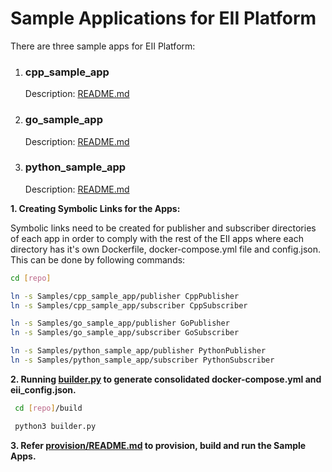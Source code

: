 # Sample Applications for EII Platform #

There are three sample apps for EII Platform:
1. ### cpp_sample_app ###
    Description: [README.md](cpp_sample_app/README.md)
2. ### go_sample_app ###
    Description: [README.md](go_sample_app/README.md)
3. ### python_sample_app ###
    Description: [README.md](python_sample_app/README.MD)

**1. Creating Symbolic Links for the Apps:**

Symbolic links need to be created for publisher and subscriber directories of each app in order to comply with the rest of the EII apps
where each directory has it's own Dockerfile, docker-compose.yml file and config.json.
This can be done by following commands:

```sh
cd [repo]

ln -s Samples/cpp_sample_app/publisher CppPublisher
ln -s Samples/cpp_sample_app/subscriber CppSubscriber

ln -s Samples/go_sample_app/publisher GoPublisher
ln -s Samples/go_sample_app/subscriber GoSubscriber

ln -s Samples/python_sample_app/publisher PythonPublisher
ln -s Samples/python_sample_app/subscriber PythonSubscriber
```

**2. Running [builder.py](../build/builder.py) to generate consolidated docker-compose.yml and eii_config.json.**

```sh
 cd [repo]/build

 python3 builder.py
```

**3. Refer [provision/README.md](../README.md) to provision, build and run the Sample Apps.**
